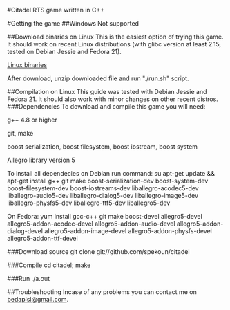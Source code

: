 #Citadel
RTS game written in C++

#Getting the game
##Windows
Not supported

##Download binaries on Linux
This is the easiest option of trying this game. It should work on recent Linux distributions (with glibc version at least 2.15, tested on Debian Jessie and Fedora 21).

[Linux binaries](https://sourceforge.net/projects/citadel-game/files/)

After download, unzip downloaded file and run "./run.sh" script.

##Compilation on Linux
This guide was tested with Debian Jessie and Fedora 21. It should also work with minor changes on other recent distros. 
###Dependencies
To download and compile this game you will need:

g++ 4.8 or higher

git, make

boost serialization, boost filesystem, boost iostream, boost system

Allegro library version 5

To install all dependecies on Debian run command:
su apt-get update && apt-get install g++ git make boost-serialization-dev boost-system-dev boost-filesystem-dev boost-iostreams-dev liballegro-acodec5-dev liballegro-audio5-dev liballegro-dialog5-dev liballegro-image5-dev liballegro-physfs5-dev liballegro-ttf5-dev liballegro5-dev


On Fedora:
yum install gcc-c++ git make boost-devel allegro5-devel allegro5-addon-acodec-devel allegro5-addon-audio-devel allegro5-addon-dialog-devel allegro5-addon-image-devel allegro5-addon-physfs-devel allegro5-addon-ttf-devel


###Download source
git clone git://github.com/spekoun/citadel

###Compile
cd citadel; make

###Run
./a.out

##Troubleshooting
Incase of any problems you can contact me on bedapisl@gmail.com.


